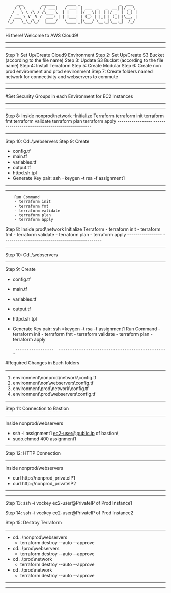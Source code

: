          ___        ______     ____ _                 _  ___  
        / \ \      / / ___|   / ___| | ___  _   _  __| |/ _ \ 
       / _ \ \ /\ / /\___ \  | |   | |/ _ \| | | |/ _` | (_) |
      / ___ \ V  V /  ___) | | |___| | (_) | |_| | (_| |\__, |
     /_/   \_\_/\_/  |____/   \____|_|\___/ \__,_|\__,_|  /_/ 
 -----------------  ------------------------------------------------ 


Hi there! Welcome to AWS Cloud9!
 -----------------  ------------------------------------------------ 
 -----------------  ------------------------------------------------ 

Step 1: Set Up/Create Cloud9 Environment
Step 2: Set Up/Create S3 Bucket (according to the file name)
Step 3: Update S3 Bucket  (according to the file name)
Step 4: Install Terraform 
Step 5: Create Modular 
Step 6: Create non prod environment and prod environment
Step 7: Create folders named network for connectivity and webservers to commute
 -----------------  ------------------------------------------------ 
 -----------------  ------------------------------------------------ 

#Set Security Groups in each Environment for EC2 Instances
 -----------------  ------------------------------------------------ 
 -----------------  ------------------------------------------------ 

Step 8: Inside nonprod\network
        -Initialize Terraform 
        terraform init
        terraform fmt
        terraform validate
        terraform plan
        terraform apply 
     -----------------  ------------------------------------------------ 
 -----------------  ------------------------------------------------ 

Step 10: Cd..\webservers
Step 9: Create
- config.tf
- main.tf
- variables.tf
- output.tf
- httpd.sh.tpl    
- Generate Key pair: ssh =keygen -t rsa -f assignment1
 -----------------  ------------------------------------------------ 
 -----------------  ------------------------------------------------ 

        Run Command 
        - terraform init
        - terraform fmt
        - terraform validate
        - terraform plan
        - terraform apply 

Step 8: Inside prod\network
    Initialize Terraform 
        - terraform init
        - terraform fmt
        - terraform validate
        - terraform plan
        - terraform apply 
         -----------------  ------------------------------------------------ 
 -----------------  ------------------------------------------------ 

Step 10: Cd..\webservers
 -----------------  ------------------------------------------------ 

Step 9: Create
- config.tf
- main.tf
- variables.tf
- output.tf
- httpd.sh.tpl    
- Generate Key pair: ssh =keygen -t rsa -f assignment1
        Run Command 
        - terraform init
        - terraform fmt
        - terraform validate
        - terraform plan
        - terraform apply 

       -----------------  ------------------------------------------------ 

#Required Changes in Each folders
 -----------------  ------------------------------------------------ 

1. environment\nonprod\network\config.tf
2. environment\non\webservers\config.tf
3. environment\prod\network\config.tf
4. environment\prod\webservers\config.tf
 -----------------  ------------------------------------------------ 

Step 11: Connection to Bastion
 -----------------  ------------------------------------------------ 
Inside nonprod/webservers
- ssh -i assignment1 ec2-user@public.ip of bastion\
- sudo.chmod 400 assignment1
 -----------------  ------------------------------------------------ 

Step 12: HTTP Connection
 -----------------  ------------------------------------------------ 
Inside nonprod/webservers
- curl http://nonprod_privateIP1
- curl http://nonprod_privateIP2
 -----------------  ------------------------------------------------ 
 -----------------  ------------------------------------------------ 
Step 13: ssh -i vockey  ec2-user@PrivateIP of Prod Instance1

Step 14: ssh -i vockey  ec2-user@PrivateIP of Prod Instance2

Step 15: Destroy Terraform
 -----------------  ------------------------------------------------ 

- cd.. \nonprod\webservers
    - terraform destroy --auto --approve
- cd.. \prod\webservers
    - terraform destroy --auto --approve
- cd ..\prod\network
    - terraform destroy --auto --approve
- cd ..\prod\network
    - terraform destroy --auto --approve

 -----------------  ------------------------------------------------ 
 -----------------  ------------------------------------------------ 




